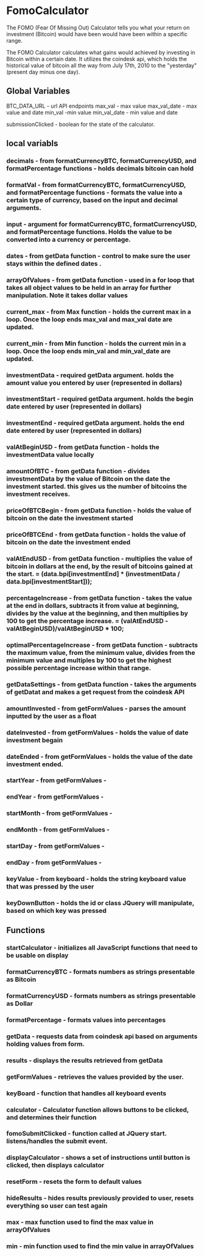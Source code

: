 # FomoCalculator
The FOMO (Fear Of Missing Out) Calculator tells you what your return on investment (Bitcoin) would have been would have been within a specific range.

The FOMO Calculator calculates what gains would achieved by investing in Bitcoin within a certain date. It utilizes the coindesk api, which holds the historical value of bitcoin all the way from July 17th, 2010 to the "yesterday" (present day minus one day).

## Global Variables
BTC_DATA_URL - url API endpoints
max_val - max value
max_val_date - max value and date
min_val -min value
min_val_date - min value and date

submissionClicked - boolean for the state of the calculator.

## local variabls

### decimals - from formatCurrencyBTC, formatCurrencyUSD, and formatPercentage functions - holds decimals bitcoin can hold
### formatVal - from formatCurrencyBTC, formatCurrencyUSD, and formatPercentage functions - formats the value into a certain type of currency, based on the input and decimal arguments.
### input - argument for formatCurrencyBTC, formatCurrencyUSD, and formatPercentage functions. Holds the value to be converted into a currency or percentage.
### dates - from getData function - control to make sure the user stays within the defined dates .
### arrayOfValues - from getData function - used in a for loop that takes all object values to be held in an array for further manipulation. Note it takes dollar values
### current_max - from Max function - holds the current max in a loop. Once the loop ends max_val and max_val date are updated.
### current_min - from Min function - holds the current min in a loop. Once the loop ends min_val and min_val_date are updated.
### investmentData - required getData argument. holds the amount value you entered by user (represented in dollars)
### investmentStart - required getData argument. holds the begin date entered by user (represented in dollars)
### investmentEnd - required getData argument.  holds the end date entered by user (represented in dollars)
### valAtBeginUSD - from getData function - holds the investmentData value locally 
### amountOfBTC - from getData function - divides investmentData by the value of Bitcoin on the date the investment started. this gives us the number of bitcoins the investment receives.
### priceOfBTCBegin - from getData function - holds the value of bitcoin on the date the investment started
### priceOfBTCEnd - from getData function - holds the value of bitcoin on the date the investment ended
### valAtEndUSD - from getData function - multiplies the value of bitcoin in dollars at the end, by the result of bitcoins gained at the start.  = (data.bpi[investmentEnd] * (investmentData / data.bpi[investmentStart]));
### percentageIncrease - from getData function - takes the value at the end in dollars, subtracts it from value at beginning, divides by the value at the beginning, and then multiplies by 100 to get the percentage increase. = (valAtEndUSD - valAtBeginUSD)/valAtBeginUSD * 100;
### optimalPercentageIncrease - from getData function - subtracts the maximum value, from the minimum value, divides from the minimum value and multiples by 100 to get the highest possible percentage increase within that range.
### getDataSettings - from getData function - takes the arguments of getDatat and makes a get request from the coindesk API
### amountInvested - from getFormValues - parses the amount inputted by the user as a float
### dateInvested - from getFormValues - holds the value of date investment begain
### dateEnded - from getFormValues - holds the value of the date investment ended.
### startYear - from getFormValues -
### endYear - from getFormValues -
### startMonth - from getFormValues -
### endMonth - from getFormValues -
### startDay - from getFormValues -
### endDay - from getFormValues -
### keyValue - from keyboard - holds the string keyboard value that was pressed by the user
### keyDownButton - holds the id or class JQuery will manipulate, based on which key was pressed


## Functions

### startCalculator - initializes all JavaScript functions that need to be usable on display
### formatCurrencyBTC - formats numbers as strings presentable as Bitcoin
### formatCurrencyUSD - formats numbers as strings presentable as Dollar
### formatPercentage - formats values into percentages
### getData - requests data from coindesk api based on arguments holding values from form.
### results - displays the results retrieved from getData
### getFormValues - retrieves the values provided by the user.
### keyBoard - function that handles all keyboard events
### calculator - Calculator function allows buttons to be clicked, and determines their function
### fomoSubmitClicked - function called at JQuery start. listens/handles the submit event.
### displayCalculator - shows a set of instructions until button is clicked, then displays calculator
### resetForm - resets the form to default values
### hideResults - hides results previously provided to user, resets everything so user can test again
### max - max function used to find the max value in arrayOfValues
### min - min function used to find the min value in arrayOfValues
